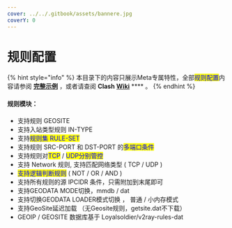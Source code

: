 ```yaml
---
cover: ../../.gitbook/assets/bannere.jpg
coverY: 0
---
```


# 规则配置

{% hint style="info" %}
本目录下的内容只展示Meta专属特性，全部<mark style="color:blue;">规则配置</mark>内容请参阅 [**完整示例**](broken-reference) ，或者请查阅 **Clash** [**Wiki**](https://lancellc.gitbook.io/clash/clash-config-file/rules) **** 。
{% endhint %}

#### 规则模块：

* 支持规则 GEOSITE
* 支持入站类型规则 IN-TYPE
* 支持<mark style="color:blue;">规则集 RULE-SET</mark>
* 支持规则 SRC-PORT 和 DST-PORT 的<mark style="color:blue;">多端口条件</mark>
* 支持规则对<mark style="color:blue;">TCP</mark> / <mark style="color:blue;">UDP分别管控</mark>
* 支持 Network 规则, 支持匹配网络类型 ( TCP / UDP )
* <mark style="color:blue;">支持逻辑判断规则</mark> ( NOT / OR / AND )
* 支持所有规则的源 IPCIDR 条件，只需附加到末尾即可
* 支持GEODATA MODE切换，mmdb / dat
* 支持切换GEODATA LOADER模式切换  ， 普通 / 小内存模式
* 支持GeoSite延迟加载 （无Geosite规则，getsite.dat不下载）
* GEOIP / GEOSITE 数据库基于 Loyalsoldier/v2ray-rules-dat
